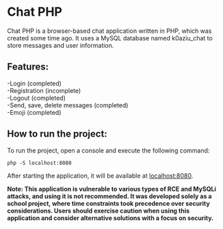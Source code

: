 # Chat PHP
Chat PHP is a browser-based chat application written in PHP, which was created some time ago. It uses a MySQL database named k0aziu_chat to store messages and user information.

## Features:
-Login (completed) <br>
-Registration (incomplete) <br>
-Logout (completed) <br>
-Send, save, delete messages (completed) <br>
-Emoji (completed) <br>
## How to run the project:
To run the project, open a console and execute the following command:

`php -S localhost:8080`

After starting the application, it will be available at <a href="http://localhost:8080">localhost:8080</a>.

**Note: This application is vulnerable to various types of RCE and MySQLi attacks, and using it is not recommended. It was developed solely as a school project, where time constraints took precedence over security considerations. Users should exercise caution when using this application and consider alternative solutions with a focus on security.**
